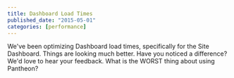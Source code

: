 ```yaml
---
title: Dashboard Load Times
published_date: "2015-05-01"
categories: [performance]
---
```

We've been optimizing Dashboard load times, specifically for the Site Dashboard. Things are looking much better. Have you noticed a difference? We'd love to hear your feedback. What is the WORST thing about using Pantheon?
